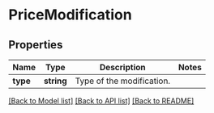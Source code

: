 # PriceModification

## Properties
Name | Type | Description | Notes
------------ | ------------- | ------------- | -------------
**type** | **string** | Type of the modification. | 

[[Back to Model list]](../../README.md#documentation-for-models) [[Back to API list]](../../README.md#documentation-for-api-endpoints) [[Back to README]](../../README.md)

